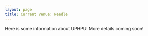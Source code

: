 ```yaml
---
layout: page
title: Current Venue: Needle
---
```

Here is some information about UPHPU! More details coming soon!
